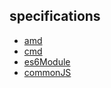 ## specifications
- [amd](./amd/README.md)
- [cmd](./cmd/README.md)
- [es6Module](./es6Module/README.md)
- [commonJS](./commonJS/README.md)
